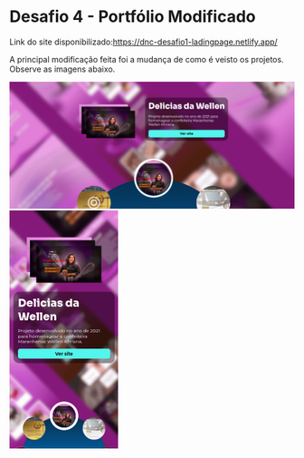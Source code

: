 # Desafio 4 - Portfólio Modificado
Link do site disponibilizado:https://dnc-desafio1-ladingpage.netlify.app/

A principal modificação feita foi a mudança de como é veisto os projetos. Observe as imagens abaixo.

![Imagem no desktop](images-readme/mod.png)
![Imagem no mobile](images-readme/mod-cell.png)